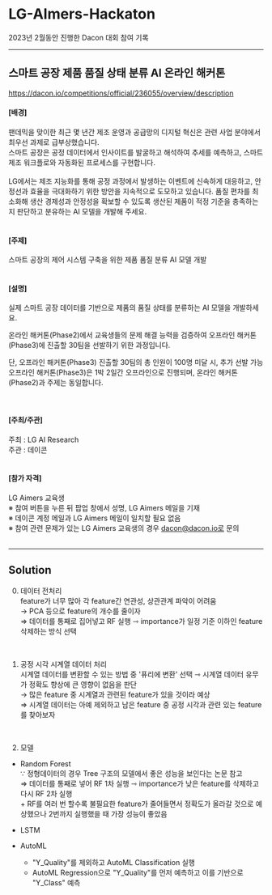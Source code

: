 # LG-AImers-Hackaton
2023년 2월동안 진행한 Dacon 대회 참여 기록
***
## 스마트 공장 제품 품질 상태 분류 AI 온라인 해커톤  
https://dacon.io/competitions/official/236055/overview/description
#### [배경]  
팬데믹을 맞이한 최근 몇 년간 제조 운영과 공급망의 디지털 혁신은 관련 사업 분야에서 최우선 과제로 급부상했습니다.  
스마트 공장은 공정 데이터에서 인사이트를 발굴하고 해석하여 추세를 예측하고, 스마트 제조 워크플로와 자동화된 프로세스를 구현합니다.  
<br>
LG에서는 제조 지능화를 통해 공정 과정에서 발생하는 이벤트에 신속하게 대응하고, 안정선과 효율을 극대화하기 위한 방안을 지속적으로 도모하고 있습니다. 품질 편차를 최소화해 생산 경제성과 안정성을 확보할 수 있도록 생산된 제품이 적정 기준을 충족하는지 판단하고 분유하는 AI 모델을 개발해 주세요.
<br>
<br>
#### [주제]
스마트 공장의 제어 시스템 구축을 위한 제품 품질 분류 AI 모델 개발
<br>
<br>
#### [설명]
실제 스마트 공장 데이터를 기반으로 제품의 품질 상태를 분류하는 AI 모델을 개발하세요.  
  
온라인 해커톤(Phase2)에서 교육생들의 문제 해결 능력을 검증하여 오프라인 해커톤(Phase3)에 진출할 30팀을 선발하기 위한 과정입니다.  
  
단, 오프라인 해커톤(Phase3) 진출할 30팀의 총 인원이 100명 미달 시, 추가 선발 가능  
오프라인 해커톤(Phase3)은 1박 2일간 오프라인으로 진행되며, 온라인 해커톤(Phase2)과 주제는 동일합니다.  
<br>
<br>
#### [주최/주관]
주최 : LG AI Research  
주관 : 데이콘
<br>
<br>
#### [참가 자격]
LG Aimers 교육생  
※ 참여 버튼을 누른 뒤 팝업 창에서 성명, LG Aimers 메일을 기재  
※ 데이콘 계정 메일과 LG Aimers 메일이 일치할 필요 없음  
※ 참여 관련 문제가 있는 LG Aimers 교육생의 경우 dacon@dacon.io로 문의  
<br>
***
## Solution
0. 데이터 전처리  
feature가 너무 많아 각 feature간 연관성, 상관관계 파악이 어려움  
→ PCA 등으로 feature의 개수를 줄이자  
⇒ 데이터를 통째로 집어넣고 RF 실행 ⇾ importance가 일정 기준 이하인 feature 삭제하는 방식 선택  
<br>

1. 공정 시각 시계열 데이터 처리    
시계열 데이터를 변환할 수 있는 방법 중 '퓨리에 변환' 선택 ⇾ 시계열 데이터 유무가 정확도 향상에 큰 영향이 없음을 판단    
→ 많은 feature 중 시계열과 관련된 feature가 있을 것이라 예상    
⇒ 시계열 데이터는 아예 제외하고 남은 feature 중 공정 시각과 관련 있는 feature를 찾아보자  
<br>

2. 모델  
- Random Forest  
∵ 정형데이터의 경우 Tree 구조의 모델에서 좋은 성능을 보인다는 논문 참고    
⇒ 데이터를 통째로 넣어 RF 1차 실행 ⇾ importance가 낮은 feature를 삭제하고 다시 RF 2차 실행  
\+ RF를 여러 번 할수록 불필요한 feature가 줄어들면서 정확도가 올라갈 것으로 예상했으나 2번까지 실행했을 때 가장 성능이 좋았음   

- LSTM

- AutoML
  - "Y_Quality"를 제외하고 AutoML Classification 실행
  - AutoML Regression으로 "Y_Quality"를 먼저 예측하고 이를 기반으로 "Y_Class" 예측

